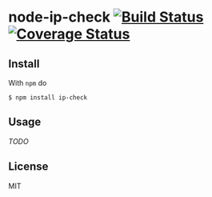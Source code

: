 # node-ip-check [![Build Status](https://travis-ci.org/purposeindustries/node-ip-check.png)](https://travis-ci.org/purposeindustries/node-ip-check) [![Coverage Status](https://coveralls.io/repos/purposeindustries/node-ip-check/badge.png)](https://coveralls.io/r/purposeindustries/node-ip-check)

## Install

With `npm` do

```
$ npm install ip-check
```

## Usage

*TODO*

## License

MIT
